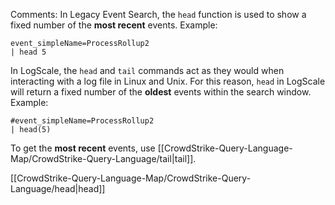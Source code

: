 Comments: In Legacy Event Search, the `head` function is used to show a fixed number of the **most recent** events. Example:

```
event_simpleName=ProcessRollup2
| head 5
```

In LogScale, the `head` and `tail` commands act as they would when interacting with a log file in Linux and Unix. For this reason, `head` in LogScale will return a fixed number of the **oldest** events within the search window. Example:

```
#event_simpleName=ProcessRollup2
| head(5)
```

To get the **most recent** events, use [[CrowdStrike-Query-Language-Map/CrowdStrike-Query-Language/tail|tail]].

[[CrowdStrike-Query-Language-Map/CrowdStrike-Query-Language/head|head]]


